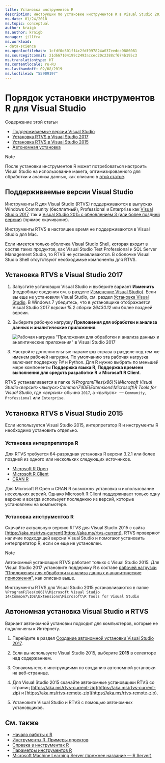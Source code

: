 ```yaml
---
title: Установка инструментов R
description: Инструкции по установке инструментов R в Visual Studio 2017 и Visual Studio 2015, в том числе по автономной установке.
ms.date: 01/24/2018
ms.topic: conceptual
author: kraigb
ms.author: kraigb
manager: jillfra
ms.workload:
- data-science
ms.openlocfilehash: 1cfdf0e301ff4c2fdf997824a037eedcc9886081
ms.sourcegitcommit: 21d667104199c2493accec20c2388cf674b195c3
ms.translationtype: HT
ms.contentlocale: ru-RU
ms.lasthandoff: 02/08/2019
ms.locfileid: "55909197"
---
```

# <a name="how-to-install-r-tools-for-visual-studio"></a>Порядок установки инструментов R для Visual Studio

Содержание этой статьи

- [Поддерживаемые версии Visual Studio](#supported-versions-of-visual-studio)
- [Установка RTVS в Visual Studio 2017](#installing-rtvs-in-visual-studio-2017)
- [Установка RTVS в Visual Studio 2015](#installing-rtvs-in-visual-studio-2015)
- [Автономная установка](#offline-installation-of-visual-studio-and-rtvs)

> [!Note]
> После установки инструментов R может потребоваться настроить Visual Studio на использование макета, оптимизированного для обработки и анализа данных, как описано в [этой статье](options-for-r-tools-in-visual-studio.md).

## <a name="supported-versions-of-visual-studio"></a>Поддерживаемые версии Visual Studio

Инструменты R для Visual Studio (RTVS) поддерживаются в выпусках Windows Community (бесплатный), Professional и Enterprise как [Visual Studio 2017](https://visualstudio.microsoft.com/downloads/?utm_medium=microsoft&utm_source=docs.microsoft.com&utm_campaign=inline+link&utm_content=download+vs2017), так и [Visual Studio 2015 с обновлением 3 (или более поздней версии)](http://go.microsoft.com/fwlink/?LinkId=691129) (прямое скачивание).

Инструменты RTVS в настоящее время не поддерживаются в Visual Studio для Mac.

Если имеется только оболочка Visual Studio Shell, которая входит в состав таких продуктов, как Visual Studio Test Professional и SQL Server Management Studio, то RTVS не устанавливаются. В оболочке Visual Studio Shell отсутствуют необходимые компоненты для RTVS.

## <a name="install-rtvs-in-visual-studio-2017"></a>Установка RTVS в Visual Studio 2017

1. Запустите установщик Visual Studio и выберите вариант **Изменить** (подробные сведения см. в разделе [Изменение Visual Studio](../install/modify-visual-studio.md)). Если вы еще не установили Visual Studio, см. раздел [Установка Visual Studio](../install/install-visual-studio.md). В Windows 7 убедитесь, что в установщике отображается Visual Studio 2017 *версии 15.2 сборки 26430.12* или более поздней версии.

1. Выберите рабочую нагрузку **Приложения для обработки и анализа данных и аналитические приложения**.

    ![Рабочая нагрузка "Приложения для обработки и анализа данных и аналитические приложения" в Visual Studio 2017](media/installation-data-science-workload.png)

1. Настройте дополнительные параметры справа в разделе под тем же именем рабочей нагрузки. По умолчанию эта рабочая нагрузка включает поддержку F# и Python. Для R нужно выбрать по меньшей мере компоненты **Поддержка языка R**, **Поддержка времени выполнения для средств разработки R** и **Microsoft R Client**.

RTVS устанавливается в папке *%ProgramFiles(x86)%\Microsoft Visual Studio\<версия>\<выпуск>Common7\IDE\Extensions\Microsoft\R Tools for Visual Studio*, где *\<версия>* обычно `2017`, а *\<выпуск>*  — `Community`, `Professional` или `Enterprise`.

## <a name="install-rtvs-in-visual-studio-2015"></a>Установка RTVS в Visual Studio 2015

Если используется Visual Studio 2015, интерпретатор R и инструменты R необходимо установить отдельно.

### <a name="install-an-r-interpreter"></a>Установка интерпретатора R

Для RTVS требуется 64-разрядная установка R версии 3.2.1 или более поздней из одного или нескольких следующих источников.

- [Microsoft R Open](https://mran.microsoft.com/download/)
- [Microsoft R Client](/machine-learning-server/r-client/what-is-microsoft-r-client)
- [CRAN R](https://cran.r-project.org/bin/windows/base/)

Для Microsoft R Open и CRAN R возможны установка и использование нескольких версий. Однако Microsoft R Client поддерживает только одну версию и всегда использует последнюю из версий, которые установлены на компьютере.

### <a name="install-the-r-tools"></a>Установка инструментов R

Скачайте актуальную версию RTVS для Visual Studio 2015 с сайта [https://aka.ms/rtvs-current](https://aka.ms/rtvs-current). RTVS проверяют наличие подходящей версии Visual Studio и помогают установить интерпретатор R, если он еще не установлен.

> [!Note]
> Автономный установщик RTVS работает только с Visual Studio 2015. Для Visual Studio 2017 установите поддержку R в составе [рабочей нагрузки "Приложения для обработки и анализа данных и аналитические приложения"](#installing-rtvs-in-visual-studio-2017), как описано выше.

Инструменты RTVS для Visual Studio 2015 устанавливаются в папке `%ProgramFiles(x86)%\Microsoft Visual Studio 14\Common7\IDE\Extensions\Microsoft\R Tools for Visual Studio`

## <a name="offline-installation-of-visual-studio-and-rtvs"></a>Автономная установка Visual Studio и RTVS

Вариант автономной установки подходит для компьютеров, которые не подключены к Интернету.

1. Перейдите в раздел [Создание автономной установки Visual Studio 2017](../install/create-an-offline-installation-of-visual-studio.md).

1. Если вы используете Visual Studio 2015, выберите **2015** в селекторе над содержанием.

1. Ознакомьтесь с инструкциями по созданию автономной установки на веб-странице.

1. Для Visual Studio 2015 скачайте автономные установщики RTVS со страниц [https://aka.ms/rtvs-current-zip](https://aka.ms/rtvs-current-zip) и [https://aka.ms/rtvs-remote-zip](https://aka.ms/rtvs-remote-zip).

1. Установите Visual Studio и RTVS с помощью автономных установщиков.

## <a name="see-also"></a>См. также

- [Начало работы с R](getting-started-with-r.md)
- [Инструменты R. Примеры проектов](getting-started-samples.md)
- [Справка в инструментах R](getting-started-help.md)
- [Параметры инструментов R](options-for-r-tools-in-visual-studio.md)
- [Microsoft Machine Learning Server (прежнее название — R Server)](/machine-learning-server/)